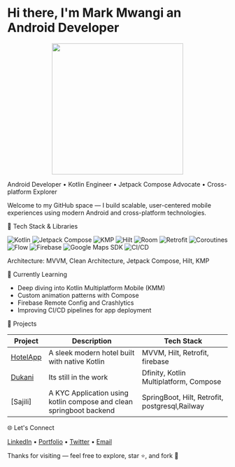 # Hi there, I'm Mark Mwangi an Android Developer
<div align= "center">
    <img src="https://media.giphy.com/media/qgQUggAC3Pfv687qPC/giphy.gif" width="300"/> 
</div>

Android Developer • Kotlin Engineer • Jetpack Compose Advocate • Cross-platform Explorer

Welcome to my GitHub space — I build scalable, user-centered mobile experiences using modern Android and cross-platform technologies.

🚀 Tech Stack & Libraries

![Kotlin](https://img.shields.io/badge/Kotlin-7F52FF?style=flat-square&logo=kotlin&logoColor=white)
![Jetpack Compose](https://img.shields.io/badge/Jetpack%20Compose-4285F4?style=flat-square&logo=jetpack-compose&logoColor=white)
![KMP](https://img.shields.io/badge/Kotlin%20Multiplatform-7F52FF?style=flat-square&logo=kotlin&logoColor=white)
![Hilt](https://img.shields.io/badge/Hilt-3E4EB8?style=flat-square)
![Room](https://img.shields.io/badge/Room%20DB-9C27B0?style=flat-square)
![Retrofit](https://img.shields.io/badge/Retrofit-0052CC?style=flat-square)
![Coroutines](https://img.shields.io/badge/Kotlin%20Coroutines-0095D5?style=flat-square)
![Flow](https://img.shields.io/badge/Kotlin%20Flow-FF9800?style=flat-square)
![Firebase](https://img.shields.io/badge/Firebase-FFCA28?style=flat-square&logo=firebase&logoColor=black)
![Google Maps SDK](https://img.shields.io/badge/Google%20Maps-4285F4?style=flat-square&logo=google-maps)
![CI/CD](https://img.shields.io/badge/GitHub%20Actions-2088FF?style=flat-square&logo=github-actions&logoColor=white)

Architecture: MVVM, Clean Architecture, Jetpack Compose, Hilt, KMP

🧠 Currently Learning

- Deep diving into Kotlin Multiplatform Mobile (KMM)
- Custom animation patterns with Compose
- Firebase Remote Config and Crashlytics
- Improving CI/CD pipelines for app deployment

📲 Projects

| Project | Description | Tech Stack |
|--------|-------------|------------|
| [HotelApp](https://github.com/GAITURI/Hotel.git) | A sleek modern hotel  built with native Kotlin | MVVM, Hilt, Retrofit, firebase |
| [Dukani](https://github.com/GAITURI/Dukani.git) | Its still in the work  |Dfinity, Kotlin Multiplatform, Compose |
| [Sajili] | A KYC Application using kotlin compose and clean springboot backend | SpringBoot, Hilt, Retrofit, postgresql,Railway |


🌐 Let's Connect

[LinkedIn](https://www.linkedin.com/in/mark-gaituri-595767259/) • [Portfolio](gaituri.github.io) • [Twitter](https://twitter.com/yourhandle) • [Email](mailto:gaiturimark@gmail.com)


Thanks for visiting — feel free to explore, star ⭐️, and fork 🚀
